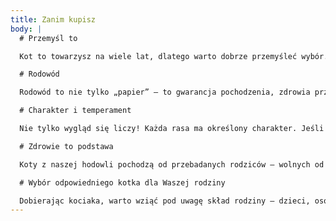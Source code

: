 ```yaml
---
title: Zanim kupisz
body: |
  # Przemyśl to

  Kot to towarzysz na wiele lat, dlatego warto dobrze przemyśleć wybór. Zastanów się, czy chcesz kota rasowego, a jeśli tak – jaka rasa odpowiada Twoim oczekiwaniom pod względem wyglądu i charakteru. Kot rasowy pochodzi z legalnej, zarejestrowanej hodowli, gdzie dba się o zdrowie, socjalizację i prawidłowy rozwój zwierząt.

  # Rodowód

  Rodowód to nie tylko „papier” – to gwarancja pochodzenia, zdrowia przodków i cech rasy. Kocięta z dobrej hodowli rosną na zgodnych ze wzorcem przedstawicieli rasy, mają odpowiedni temperament i są dobrze przygotowane do życia z człowiekiem. Kupując kota z niepewnego źródła ryzykujesz, że jego wygląd, zachowanie czy zdrowie nie będą takie, jak oczekujesz.

  # Charakter i temperament

  Nie tylko wygląd się liczy! Każda rasa ma określony charakter. Jeśli marzysz o przyjacielskim, otwartym kocie, wybór odpowiedniego kociaka z dobrze prowadzonej hodowli jest kluczowy. Brak socjalizacji u kociąt z przypadkowych miejsc może skutkować lękliwością i problemami w relacji z człowiekiem.

  # Zdrowie to podstawa

  Koty z naszej hodowli pochodzą od przebadanych rodziców – wolnych od chorób genetycznych i wirusowych. Są odpowiednio zaszczepione i odrobaczone. Rodowód daje pewność co do zdrowia przodków i właściwej opieki nad zwierzętami.

  # Wybór odpowiedniego kotka dla Waszej rodziny

  Dobierając kociaka, warto wziąć pod uwagę skład rodziny – dzieci, osoby starsze, inne zwierzęta. Chętnie doradzimy, które kocię najlepiej wpisze się w Wasz dom.
---
```

